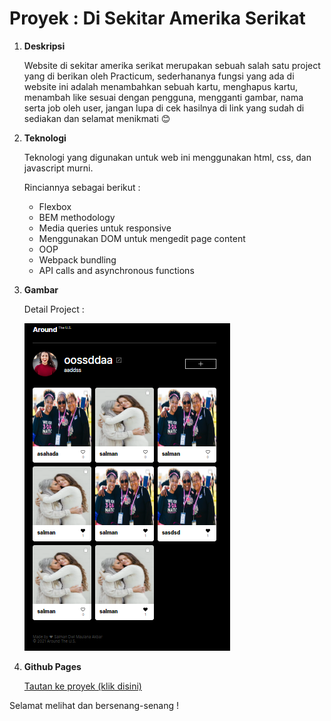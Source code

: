 # Proyek : Di Sekitar Amerika Serikat

1. **Deskripsi**

   Website di sekitar amerika serikat merupakan sebuah salah satu project yang di berikan oleh Practicum, sederhananya fungsi yang ada di website ini adalah menambahkan sebuah kartu, menghapus kartu, menambah like sesuai dengan pengguna, mengganti gambar, nama serta job oleh user, jangan lupa di cek hasilnya di link yang sudah di sediakan dan selamat menikmati 😊

2. **Teknologi**

   Teknologi yang digunakan untuk web ini menggunakan html, css, dan javascript murni.

   Rinciannya sebagai berikut :

   - Flexbox
   - BEM methodology
   - Media queries untuk responsive
   - Menggunakan DOM untuk mengedit page content
   - OOP
   - Webpack bundling
   - API calls and asynchronous functions

3. **Gambar**

   Detail Project :

   ![alt text](src/images/project/detailProject.PNG 'Screenshot Project')

4. **Github Pages**

   [Tautan ke proyek (klik disini)](https://salmandma.github.io/web_project_4_id_salmandma)

Selamat melihat dan bersenang-senang !
